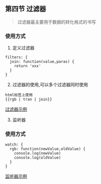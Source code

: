 ## 第四节 过滤器
> 过滤器最主要用于数据的转化格式的书写

### 使用方式
1. 定义过滤器
~~~
filters: {
  join: function(value,paras) {
    return 'xxx'
  }
}
~~~

2. 过滤器的使用,可以多个过滤器同时使用
~~~
html标签上使用
{{rgb | tran | join}}
~~~

[过滤器示例](./4-rate-1.html)

3. 监听器

### 使用方式
~~~
watch: {
  rgb: function(newValue,oldValue) {
    console.log(newValue)
    console.log(oldValue)
  }
}
~~~

[监听器示例](./4-rate-2.html)
